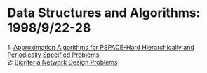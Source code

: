 # Data Structures and Algorithms: 1998/9/22-28  
1: [Approximation Algorithms for PSPACE-Hard Hierarchically and Periodically  Specified Problems](https://doi.org/10.48550/arXiv.cs/9809064)  
2: [Bicriteria Network Design Problems](https://doi.org/10.48550/arXiv.cs/9809103)  